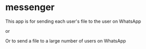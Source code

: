 # messenger

This app is for sending each user's file to the user on WhatsApp


or


Or to send a file to a large number of users on WhatsApp


